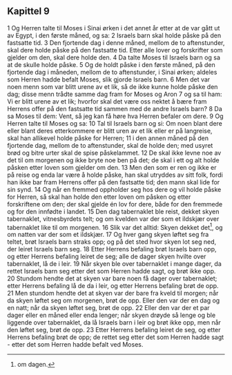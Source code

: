 ## Kapittel 9

1 Og Herren talte til Moses i Sinai ørken i det annet år etter at de var gått ut av Egypt, i den første måned, og sa:
2 Israels barn skal holde påske på den fastsatte tid.
3 Den fjortende dag i denne måned, mellom de to aftenstunder, skal dere holde påske på den fastsatte tid. Etter alle lover og forskrifter som gjelder om den, skal dere holde den.
4 Da talte Moses til Israels barn og sa at de skulle holde påske.
5 Og de holdt påske i den første måned, på den fjortende dag i måneden, mellom de to aftenstunder, i Sinai ørken; aldeles som Herren hadde befalt Moses, slik gjorde Israels barn.
6 Men det var noen menn som var blitt urene av et lik, så de ikke kunne holde påske den dag; disse menn trådte samme dag fram for Moses og Aron
7 og sa til ham: Vi er blitt urene av et lik; hvorfor skal det være oss nektet å bære fram Herrens offer på den fastsatte tid sammen med de andre Israels barn?
8 Da sa Moses til dem: Vent, så jeg kan få høre hva Herren befaler om dere.
9 Og Herren talte til Moses og sa:
10 Tal til Israels barn og si: Om noen blant dere eller blant deres etterkommere er blitt uren av et lik eller er på langreise, skal han allikevel holde påske for Herren;
11 i den annen måned på den fjortende dag, mellom de to aftenstunder, skal de holde den; med usyret brød og bitre urter skal de spise påskelammet.
12 De skal ikke levne noe av det til om morgenen og ikke bryte noe ben på det; de skal i ett og alt holde påsken etter loven som gjelder om den.
13 Men den som er ren og ikke er på reise og enda lar være å holde påske, han skal utryddes av sitt folk, fordi han ikke bar fram Herrens offer på den fastsatte tid; den mann skal lide for sin synd.
14 Og når en fremmed oppholder seg hos dere og vil holde påske for Herren, så skal han holde den etter loven om påsken og etter forskriftene om den; der skal gjelde én lov for dere, både for den fremmede og for den innfødte i landet.
15 Den dag tabernaklet ble reist, dekket skyen tabernaklet, vitnesbyrdets telt; og om kvelden var der som et ildskjær over tabernaklet like til om morgenen.
16 Slik var det alltid: Skyen dekket det[^1], og om natten var der som et ildskjær.
17 Og hver gang skyen løftet seg fra teltet, brøt Israels barn straks opp; og på det sted hvor skyen lot seg ned, der leiret Israels barn seg.
18 Etter Herrens befaling brøt Israels barn opp, og etter Herrens befaling leiret de seg; alle de dager skyen hvilte over tabernaklet, lå de i leir.
19 Når skyen ble over tabernaklet i mange dager, da rettet Israels barn seg etter det som Herren hadde sagt, og brøt ikke opp.
20 Stundom hendte det at skyen var bare noen få dager over tabernaklet; etter Herrens befaling lå de da i leir, og etter Herrens befaling brøt de opp.
21 Men stundom hendte det at skyen var der bare fra kveld til morgen; når da skyen løftet seg om morgenen, brøt de opp. Eller den var der en dag og en natt; når da skyen løftet seg, brøt de opp.
22 Eller den var der et par dager eller en måned eller enda lenger; når skyen drøyde så lenge og ble liggende over tabernaklet, da lå Israels barn i leir og brøt ikke opp, men når den løftet seg, brøt de opp.
23 Etter Herrens befaling leiret de seg, og etter Herrens befaling brøt de opp; de rettet seg etter det som Herren hadde sagt - etter det som Herren hadde befalt ved Moses.

[^1]:  om dagen.
